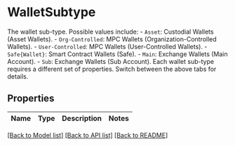 # WalletSubtype

The wallet sub-type. Possible values include: - `Asset`: Custodial Wallets (Asset Wallets). - `Org-Controlled`: MPC Wallets (Organization-Controlled Wallets). - `User-Controlled`: MPC Wallets (User-Controlled Wallets). - `Safe{Wallet}`: Smart Contract Wallets (Safe). - `Main`: Exchange Wallets (Main Account). - `Sub`: Exchange Wallets (Sub Account).  Each wallet sub-type requires a different set of properties. Switch between the above tabs for details. 

## Properties

Name | Type | Description | Notes
------------ | ------------- | ------------- | -------------

[[Back to Model list]](../README.md#documentation-for-models) [[Back to API list]](../README.md#documentation-for-api-endpoints) [[Back to README]](../README.md)


